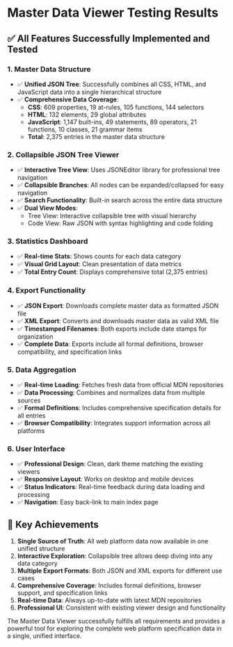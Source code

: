 # Master Data Viewer Testing Results

## ✅ **All Features Successfully Implemented and Tested**

### **1. Master Data Structure**
- ✅ **Unified JSON Tree**: Successfully combines all CSS, HTML, and JavaScript data into a single hierarchical structure
- ✅ **Comprehensive Data Coverage**: 
  - **CSS**: 609 properties, 19 at-rules, 105 functions, 144 selectors
  - **HTML**: 132 elements, 29 global attributes  
  - **JavaScript**: 1,147 built-ins, 49 statements, 89 operators, 21 functions, 10 classes, 21 grammar items
  - **Total**: 2,375 entries in the master data structure

### **2. Collapsible JSON Tree Viewer**
- ✅ **Interactive Tree View**: Uses JSONEditor library for professional tree navigation
- ✅ **Collapsible Branches**: All nodes can be expanded/collapsed for easy navigation
- ✅ **Search Functionality**: Built-in search across the entire data structure
- ✅ **Dual View Modes**: 
  - Tree View: Interactive collapsible tree with visual hierarchy
  - Code View: Raw JSON with syntax highlighting and code folding

### **3. Statistics Dashboard**
- ✅ **Real-time Stats**: Shows counts for each data category
- ✅ **Visual Grid Layout**: Clean presentation of data metrics
- ✅ **Total Entry Count**: Displays comprehensive total (2,375 entries)

### **4. Export Functionality**
- ✅ **JSON Export**: Downloads complete master data as formatted JSON file
- ✅ **XML Export**: Converts and downloads master data as valid XML file
- ✅ **Timestamped Filenames**: Both exports include date stamps for organization
- ✅ **Complete Data**: Exports include all formal definitions, browser compatibility, and specification links

### **5. Data Aggregation**
- ✅ **Real-time Loading**: Fetches fresh data from official MDN repositories
- ✅ **Data Processing**: Combines and normalizes data from multiple sources
- ✅ **Formal Definitions**: Includes comprehensive specification details for all entries
- ✅ **Browser Compatibility**: Integrates support information across all platforms

### **6. User Interface**
- ✅ **Professional Design**: Clean, dark theme matching the existing viewers
- ✅ **Responsive Layout**: Works on desktop and mobile devices
- ✅ **Status Indicators**: Real-time feedback during data loading and processing
- ✅ **Navigation**: Easy back-link to main index page

## 🎯 **Key Achievements**

1. **Single Source of Truth**: All web platform data now available in one unified structure
2. **Interactive Exploration**: Collapsible tree allows deep diving into any data category
3. **Multiple Export Formats**: Both JSON and XML exports for different use cases
4. **Comprehensive Coverage**: Includes formal definitions, browser support, and specification links
5. **Real-time Data**: Always up-to-date with latest MDN repositories
6. **Professional UI**: Consistent with existing viewer design and functionality

The Master Data Viewer successfully fulfills all requirements and provides a powerful tool for exploring the complete web platform specification data in a single, unified interface.

